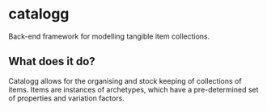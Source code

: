 # catalogg
Back-end framework for modelling tangible item collections.

## What does it do?

Catalogg allows for the organising and stock keeping of collections of items. 
Items are instances of archetypes, which have a pre-determined set of properties and variation factors. 
